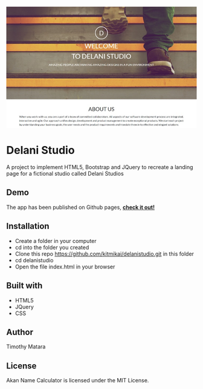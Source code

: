 ![Page design](./assets/backgrounds/delani-small.jpg)

# Delani Studio

A project to implement HTML5, Bootstrap and JQuery to recreate a landing page for a fictional studio called Delani Studios

## Demo

The app has been published on Github pages, [**check it out!**](https://kitmikai.github.io/delanistudio/)

## Installation

- Create a folder in your computer
- cd into the folder you created
- Clone this repo https://github.com/kitmikai/delanistudio.git in this folder
- cd delanistudio
- Open the file index.html in your browser

## Built with

- HTML5
- JQuery
- CSS

## Author

Timothy Matara

## License

Akan Name Calculator is licensed under the MIT License.
